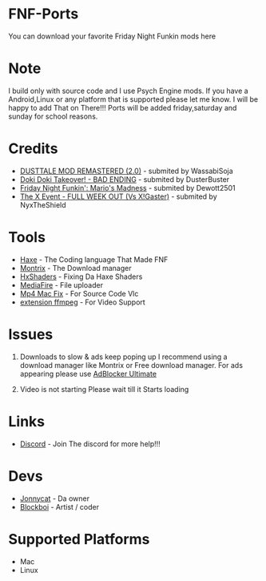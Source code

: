 # FNF-Ports
You can download your favorite Friday Night Funkin mods here 
  
# Note  
I build only with source code and I use Psych Engine mods. If you have a Android,Linux or any platform that is supported please let me know. 
I will be happy to add That on There!!! Ports will be added friday,saturday and sunday for school reasons.

# Credits 
- [DUSTTALE MOD REMASTERED (2.0)](https://gamebanana.com/mods/287084) -  submited by WassabiSoja 
- [Doki Doki Takeover! - BAD ENDING](https://gamebanana.com/mods/386603) -  submited by DusterBuster 
- [Friday Night Funkin': Mario's Madness](https://gamebanana.com/mods/359554) -  submited by Dewott2501 
- [The X Event - FULL WEEK OUT (Vs X!Gaster)](https://gamebanana.com/mods/44385) -  submited by NyxTheShield
 
# Tools  
 
- [Haxe](https://haxe.org/download/) -  The Coding language That Made FNF 
- [Montrix](https://motrix.app) -  The Download manager
- [HxShaders](https://github.com/ItsyourboyJonnycat/HxShaders) -  Fixing Da Haxe Shaders
- [MediaFire](https://www.mediafire.com) -  File uploader 
- [Mp4 Mac Fix](https://github.com/ItsyourboyJonnycat/MP4-Handler-mac-fix) -  For Source Code Vlc 
- [extension ffmpeg](https://github.com/MasterEric/extension-ffmpeg) -  For Video Support

# Issues 
 
 1. Downloads to slow & ads keep poping up 
 I recommend using a download manager like Montrix or Free download manager. 
 For ads appearing please use [AdBlocker Ultimate](https://chrome.google.com/webstore/detail/adblocker-ultimate/ohahllgiabjaoigichmmfljhkcfikeof?hl=en)
  
 2. Video is not starting 
 Please wait till it Starts loading
 
 # Links 
 - [Discord](https://discord.gg/qchFYzZJKu) -  Join The discord for more help!!!
  
 # Devs 
 - [Jonnycat](https://gamejolt.com/@TheSourceCodeMaster) -  Da owner   
 - [Blockboi](https://github.com/Mr-funkinguy) -  Artist / coder   

 # Supported Platforms
 - Mac 
 - Linux
